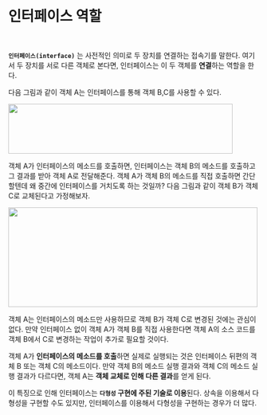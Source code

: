 # 인터페이스 역할
<br/>

**`인터페이스(interface)`** 는 사전적인 의미로 두 장치를 연결하는 접속기를 말한다. 여기서 두 장치를 서로 다른 객체로 본다면, 인터페이스는 이 두 객체를 **연결**하는 역할을 한다.

다음 그림과 같이 객체 A는 인터페이스를 통해 객체 B,C를 사용할 수 있다.

<img src="https://github.com/silxbro/java/assets/142463332/ecfc6bff-4e96-4ad2-b612-3350a53b07b0" width="450" height="100"/><br/>

객체 A가 인터페이스의 메소드를 호출하면, 인터페이스는 객체 B의 메소드를 호출하고 그 결과를 받아 객체 A로 전달해준다. 객체 A가 객체 B의 메소드를 직접 호출하면 간단할텐데
왜 중간에 인터페이스를 거치도록 하는 것일까? 다음 그림과 같이 객체 B가 객체 C로 교체된다고 가정해보자.

<img src="https://github.com/silxbro/java/assets/142463332/1ccad2fe-7dcb-41ef-a962-4553f816aff4" width="500" height="200"/><br/>

객체 A는 인터페이스의 메소드만 사용하므로 객체 B가 객체 C로 변경된 것에는 관심이 없다. 만약 인터페이스 없이 객체 A가 객체 B를 직접 사용한다면 객체 A의 소스 코드를 객체 B에서
C로 변경하는 작업이 추가로 필요할 것이다.

객체 A가 **인터페이스의 메소드를 호출**하면 실제로 실행되는 것은 인터페이스 뒤편의 객체 B 또는 객체 C의 메소드이다. 만약 객체 B의 메소드 실행 결과와 객체 C의 메소드 실행 결과가
다르다면, 객체 A는 **객체 교체로 인해 다른 결과**를 얻게 된다.

이 특징으로 인해 인터페이스는 **`다형성` 구현에 주된 기술로 이용**된다. 상속을 이용해서 다형성을 구현할 수도 있지만, 인터페이스를 이용해서 다형성을 구현하는 경우가 더 많다.